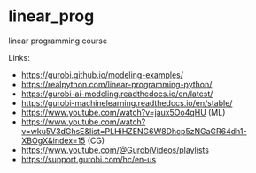 # linear_prog

linear programming course

Links:
- https://gurobi.github.io/modeling-examples/
- https://realpython.com/linear-programming-python/
- https://gurobi-ai-modeling.readthedocs.io/en/latest/
- https://gurobi-machinelearning.readthedocs.io/en/stable/
- https://www.youtube.com/watch?v=jaux5Oo4qHU (ML)
- https://www.youtube.com/watch?v=wku5V3dGhsE&list=PLHiHZENG6W8Dhcp5zNGaGR64dh1-XBOgX&index=15 (CG)
- https://www.youtube.com/@GurobiVideos/playlists
- https://support.gurobi.com/hc/en-us

